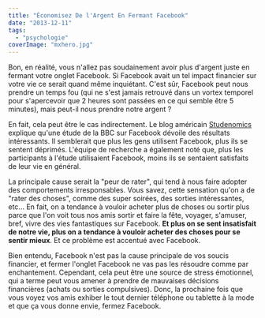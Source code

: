 ```yaml
---
title: "Économisez De l'Argent En Fermant Facebook"
date: "2013-12-11"
tags:
  - "psychologie"
coverImage: "mxhero.jpg"
---
```


Bon, en réalité, vous n'allez pas soudainement avoir plus d'argent juste en fermant votre onglet Facebook. Si Facebook avait un tel impact financier sur votre vie ce serait quand même inquiétant. C'est sûr, Facebook peut nous prendre un temps fou (qui ne s'est jamais retrouvé dans un vortex temporel pour s'apercevoir que 2 heures sont passées en ce qui semble être 5 minutes), mais peut-il nous prendre notre argent ?<!--more-->

En fait, cela peut être le cas indirectement. Le blog américain [Studenomics](http://studenomics.com/personal-finance/fomo-your-finances/) explique qu'une étude de la BBC sur Facebook dévoile des résultats intéressants. Il semblerait que plus les gens utilisent Facebook, plus ils se sentent déprimés. L'équipe de recherche a également noté que, plus les participants à l'étude utilisaient Facebook, moins ils se sentaient satisfaits de leur vie en général.

La principale cause serait la "peur de rater", qui tend à nous faire adopter des comportements irresponsables. Vous savez, cette sensation qu'on a de "rater des choses", comme des super soirées, des sorties intéressantes, etc... En fait, on a tendance à vouloir acheter plus de choses ou sortir plus parce que l'on voit tous nos amis sortir et faire la fête, voyager, s'amuser, bref, vivre des vies fantastiques sur Facebook. **Et plus on se sent insatisfait de notre vie, plus on a tendance à vouloir acheter des choses pour se sentir mieux**. Et ce problème est accentué avec Facebook.

Bien entendu, Facebook n'est pas la cause principale de vos soucis financier, et fermer l'onglet Facebook ne vas pas les résoudre comme par enchantement. Cependant, cela peut être une source de stress émotionnel, qui a terme peut vous amener à prendre de mauvaises décisions financières (achats ou sorties compulsives). Donc, la prochaine fois que vous voyez vos amis exhiber le tout dernier téléphone ou tablette à la mode et que ça vous donne envie, fermez Facebook.
